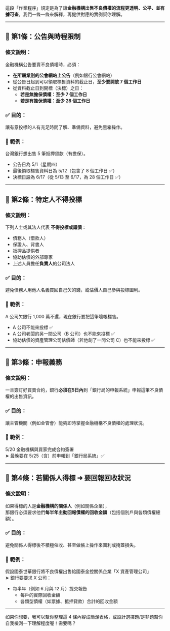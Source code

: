 這段「作業程序」規定是為了讓**金融機構出售不良債權的流程更透明、公平、並有據可查**。我們一條一條來解釋，再提供對應的實例幫你理解。

---

## 🔹 第1條：公告與時程限制

### 條文說明：
金融機構公告要賣不良債權時，必須：
- **在所屬業別的公會網站上公告**（例如銀行公會網站）
- 從公告日起到可以領取標售資料的截止日，**至少要開放 7 個工作日**
- 從資料截止日到開標（決標）之日：
  - **若是無擔保債權：至少 7 個工作日**
  - **若是有擔保債權：至少 28 個工作日**

### ✅ 目的：
讓有意投標的人有充足時間了解、準備資料，避免黑箱操作。

### 📘 範例：
台灣銀行想出售 5 筆抵押貸款（有擔保）。
- 公告日為 5/1（星期四）
- 最後領取標售資料日為 5/12（包含了 8 個工作日 ✅）
- 決標日設為 6/17（從 5/13 至 6/17，為 28 個工作日 ✅）

---

## 🔹 第2條：特定人不得投標

### 條文說明：
下列人士或其法人代表 **不得投標或議價**：
- 債務人（借款人）
- 保證人、背書人
- 抵押品提供者
- 協助估價的外部專家
- 上述人員擔任**負責人**的公司法人

### ✅ 目的：
避免債務人用他人名義買回自己欠的錢，或估價人自己參與投標圖利。

### 📘 範例：
A 公司欠銀行 1,000 萬不還，現在銀行要把這筆壞帳標售。

- A 公司不能來投標 ✅
- A 公司老闆的另一間公司（B 公司）也不能來投標 ✅
- 協助估價的資產管理公司估價師（若他創了一間公司 C）也不能來投標 ✅

---

## 🔹 第3條：申報義務

### 條文說明：
一旦簽訂好買賣合約，銀行**必須在5日內**到「銀行局的申報系統」申報這筆不良債權的出售資訊。

### ✅ 目的：
讓主管機關（例如金管會）能夠即時掌握金融機構不良債權的處理狀況。

### 📘 範例：
5/20 金融機構與買家完成合約簽署  
➤ 最晚要在 5/25（含）前申報到「銀行局系統」✅

---

## 🔹 第4條：若關係人得標 ➜ 要回報回收狀況

### 條文說明：
如果得標的人是**金融機構的關係人**（例如關係企業），  
那銀行必須要求他們**每半年主動回報債權的回收金額**（包括個別戶與各類債權總額）。

### ✅ 目的：
避免關係人得標後不積極催收、甚至做帳上操作來圖利或掩蓋損失。

### 📘 範例：
假設國泰世華銀行將不良債權出售給國泰金控關係企業「X 資產管理公司」  
➤ 銀行要要求 X 公司：
- 每半年（例如 6 月與 12 月）提交報告
  - 每戶的實際回收金額
  - 各類型債權（如票據、抵押貸款）合計的回收金額

---

如果你想要，我可以幫你整理這 4 條內容成簡潔表格，或設計選擇題/是非題幫你自我檢測一下理解程度喔！需要嗎？